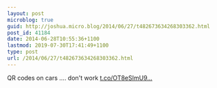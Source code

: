 ```yaml
---
layout: post
microblog: true
guid: http://joshua.micro.blog/2014/06/27/t482673634268303362.html
post_id: 41184
date: 2014-06-28T10:55:36+1100
lastmod: 2019-07-30T17:41:49+1100
type: post
url: /2014/06/27/t482673634268303362.html
---
```

QR codes on cars .... don't work [t.co/OT8eSImU9...](http://t.co/OT8eSImU9Y)
